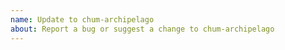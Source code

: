 ```yaml
---
name: Update to chum-archipelago
about: Report a bug or suggest a change to chum-archipelago
---
```

